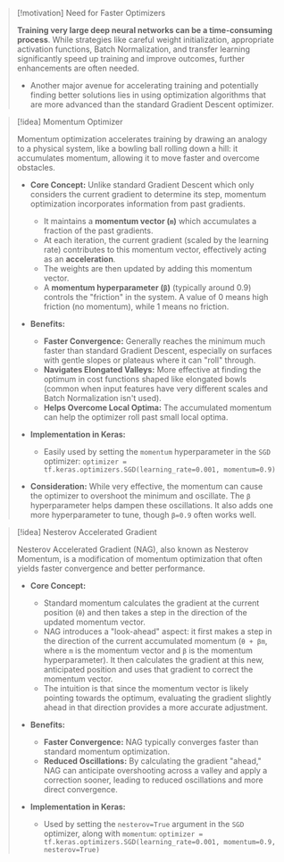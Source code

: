 > [!motivation] Need for Faster Optimizers
>
> **Training very large deep neural networks can be a time-consuming process**. While strategies like careful weight initialization, appropriate activation functions, Batch Normalization, and transfer learning significantly speed up training and improve outcomes, further enhancements are often needed.
> - Another major avenue for accelerating training and potentially finding better solutions lies in using optimization algorithms that are more advanced than the standard Gradient Descent optimizer.

> [!idea] Momentum Optimizer
>
> Momentum optimization accelerates training by drawing an analogy to a physical system, like a bowling ball rolling down a hill: it accumulates momentum, allowing it to move faster and overcome obstacles.
> - **Core Concept:** Unlike standard Gradient Descent which only considers the current gradient to determine its step, momentum optimization incorporates information from past gradients.
>   - It maintains a **momentum vector (`m`)** which accumulates a fraction of the past gradients.
>   - At each iteration, the current gradient (scaled by the learning rate) contributes to this momentum vector, effectively acting as an **acceleration**.
>   - The weights are then updated by adding this momentum vector.
>   - A **momentum hyperparameter (`β`)** (typically around 0.9) controls the "friction" in the system. A value of 0 means high friction (no momentum), while 1 means no friction.
>
> - **Benefits:**
>   - **Faster Convergence:** Generally reaches the minimum much faster than standard Gradient Descent, especially on surfaces with gentle slopes or plateaus where it can "roll" through.
>   - **Navigates Elongated Valleys:** More effective at finding the optimum in cost functions shaped like elongated bowls (common when input features have very different scales and Batch Normalization isn't used).
>   - **Helps Overcome Local Optima:** The accumulated momentum can help the optimizer roll past small local optima.
>
> - **Implementation in Keras:**
>   - Easily used by setting the `momentum` hyperparameter in the `SGD` optimizer:
>     `optimizer = tf.keras.optimizers.SGD(learning_rate=0.001, momentum=0.9)`
>
> - **Consideration:** While very effective, the momentum can cause the optimizer to overshoot the minimum and oscillate. The `β` hyperparameter helps dampen these oscillations. It also adds one more hyperparameter to tune, though `β=0.9` often works well.

> [!idea] Nesterov Accelerated Gradient
>
> Nesterov Accelerated Gradient (NAG), also known as Nesterov Momentum, is a modification of momentum optimization that often yields faster convergence and better performance.
> - **Core Concept:**
>   - Standard momentum calculates the gradient at the current position (`θ`) and then takes a step in the direction of the updated momentum vector.
>   - NAG introduces a "look-ahead" aspect: it first makes a step in the direction of the current accumulated momentum (`θ + βm`, where `m` is the momentum vector and `β` is the momentum hyperparameter). It then calculates the gradient at this new, anticipated position and uses that gradient to correct the momentum vector.
>   - The intuition is that since the momentum vector is likely pointing towards the optimum, evaluating the gradient slightly ahead in that direction provides a more accurate adjustment.
>
> - **Benefits:**
>   - **Faster Convergence:** NAG typically converges faster than standard momentum optimization.
>   - **Reduced Oscillations:** By calculating the gradient "ahead," NAG can anticipate overshooting across a valley and apply a correction sooner, leading to reduced oscillations and more direct convergence.
>
> - **Implementation in Keras:**
>   - Used by setting the `nesterov=True` argument in the `SGD` optimizer, along with `momentum`:
>     `optimizer = tf.keras.optimizers.SGD(learning_rate=0.001, momentum=0.9, nesterov=True)`